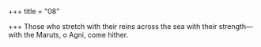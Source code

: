 +++
title = "08"

+++
Those who stretch with their reins across the sea with their strength— with the Maruts, o Agni, come hither.  